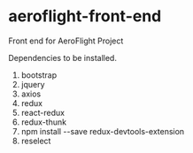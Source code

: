 # aeroflight-front-end
Front end for AeroFlight Project

Dependencies to be installed.
1. bootstrap
2. jquery
3. axios
4. redux
5. react-redux
6. redux-thunk
7. npm install --save redux-devtools-extension
8. reselect
